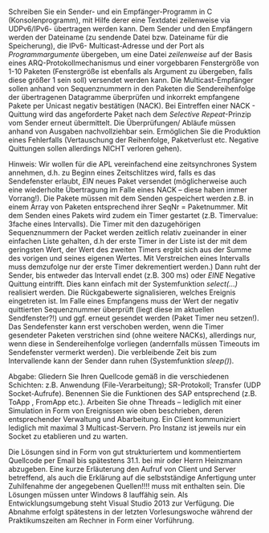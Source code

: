Schreiben Sie ein Sender- und ein Empfänger-Programm in C (Konsolenprogramm), mit Hilfe derer eine Textdatei zeilenweise via UDPv6/IPv6- übertragen werden kann.
Dem Sender und den Empfängern werden der Dateiname (zu sendende Datei bzw. Dateiname für die Speicherung), die IPv6- Multicast-Adresse und der Port als *Programmargumente* übergeben, um eine Datei *zeilenweise* auf der Basis eines ARQ-Protokollmechanismus und einer vorgebbaren Fenstergröße von 1-10 Paketen (Fenstergröße ist ebenfalls als Argument zu übergeben, falls diese größer 1 sein soll) versendet werden kann.
Die Multicast-Empfänger sollen anhand von Sequenznummern in den Paketen die Sendereihenfolge der übertragenen Datagramme überprüfen und inkorrekt empfangene Pakete per Unicast negativ bestätigen (NACK). Bei Eintreffen einer NACK - Quittung wird das angeforderte Paket nach dem *Selective Repeat*-Prinzip vom Sender erneut übermittelt. Die Überprüfungen/ Abläufe müssen anhand von Ausgaben nachvollziehbar sein. Ermöglichen Sie die Produktion eines Fehlerfalls (Vertauschung der Reihenfolge, Paketverlust etc. Negative Quittungen sollen allerdings NICHT verloren gehen).

Hinweis:
Wir wollen für die APL vereinfachend eine zeitsynchrones System annehmen, d.h. zu Beginn eines Zeitschlitzes wird, falls es das Sendefenster erlaubt, *EIN* neues Paket versendet (möglicherweise auch eine wiederholte Übertragung im Falle eines NACK – diese haben immer Vorrang!). Die Pakete müssen mit dem Senden gespeichert werden z.B. in einem Array von Paketen entsprechend ihrer SeqNr = Paketnummer. Mit dem Senden eines Pakets wird zudem ein Timer gestartet (z.B.
Timervalue: 3fache eines Intervalls). Die Timer mit den dazugehörigen Sequenznummern der Packet werden zeitlich relativ zueinander in einer einfachen Liste gehalten, d.h der erste Timer in der Liste ist der mit dem geringsten Wert, der Wert des zweiten Timers ergibt sich aus der Summe des vorigen und seines eigenen Wertes. Mit Verstreichen eines Intervalls muss demzufolge nur der erste Timer dekrementiert werden.)
Dann ruht der Sender, bis entweder das Intervall endet (z.B. 300 ms) oder *EINE* Negative Quittung eintrifft. Dies kann einfach mit der Systemfunktion *select(...)* realisiert werden. Die Rückgabewerte signalisieren, welches Ereignis eingetreten ist. Im Falle eines Empfangens muss der Wert der negativ quittierten Sequenznummer überprüft (liegt diese im aktuellen Sendfenster?!) und ggf. erneut gesendet werden (Paket Timer neu setzen!). Das Sendefenster kann erst verschoben werden, wenn die Timer gesendeter Paketen verstrichen sind (ohne weitere NACKs), allerdings nur, wenn diese in Sendereihenfolge vorliegen (andernfalls müssen Timeouts im Sendefenster vermerkt werden).
Die verbleibende Zeit bis zum Intervallende kann der Sender dann ruhen (Systemfunktion *sleep()*).

Abgabe:
Gliedern Sie Ihren Quellcode gemäß in die verschiedenen Schichten: z.B. Anwendung (File-Verarbeitung); SR-Protokoll; Transfer (UDP Socket-Aufrufe). Benennen Sie die Funktionen des SAP entsprechend (z.B. ToApp , FromApp etc.). Arbeiten Sie ohne Threads – lediglich mit einer Simulation in Form von Ereignissen wie oben beschrieben, deren entsprechender Verwaltung und Abarbeitung. Ein Client kommuniziert lediglich mit maximal 3 Multicast-Servern. Pro Instanz ist
jeweils nur ein Socket zu etablieren und zu warten.

Die Lösungen sind in Form von gut strukturiertem und kommentiertem Quellcode per Email bis spätestens 31.1. bei mir oder Herrn Heinzmann abzugeben. Eine kurze Erläuterung den Aufruf von Client und Server betreffend, als auch die Erklärung auf die selbstständige Anfertigung unter Zuhilfenahme der angegebenen Quellen!!!! muss mit enthalten sein. Die Lösungen müssen unter Windows 8 lauffähig sein. Als Entwicklungsumgebung steht Visual Studio 2013 zur Verfügung. Die Abnahme erfolgt spätestens in der letzten Vorlesungswoche während der Praktikumszeiten am Rechner in Form einer Vorführung.
